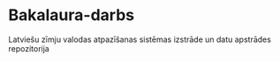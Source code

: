 # Bakalaura-darbs
 Latviešu zīmju valodas atpazīšanas sistēmas izstrāde un datu apstrādes repozitorija
